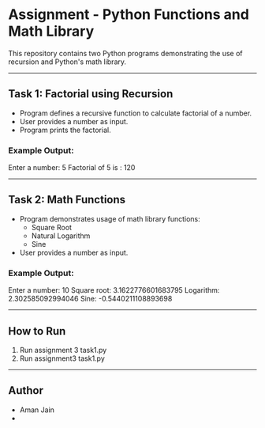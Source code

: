 # Assignment - Python Functions and Math Library

This repository contains two Python programs demonstrating the use of recursion and Python's math library.

---

## Task 1: Factorial using Recursion
- Program defines a recursive function to calculate factorial of a number.
- User provides a number as input.
- Program prints the factorial.

### Example Output:

Enter a number: 5 Factorial of 5 is : 120

---

## Task 2: Math Functions
- Program demonstrates usage of math library functions:
  - Square Root
  - Natural Logarithm
  - Sine
- User provides a number as input.

### Example Output:

Enter a number: 10 Square root: 3.1622776601683795 Logarithm: 2.302585092994046 Sine: -0.5440211108893698

---

## How to Run
1. Run assignment 3 task1.py
2. Run assignment3 task1.py

---

## Author
- Aman Jain
-
